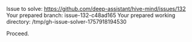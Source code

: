 Issue to solve: https://github.com/deep-assistant/hive-mind/issues/132
Your prepared branch: issue-132-c48ad165
Your prepared working directory: /tmp/gh-issue-solver-1757918194530

Proceed.
